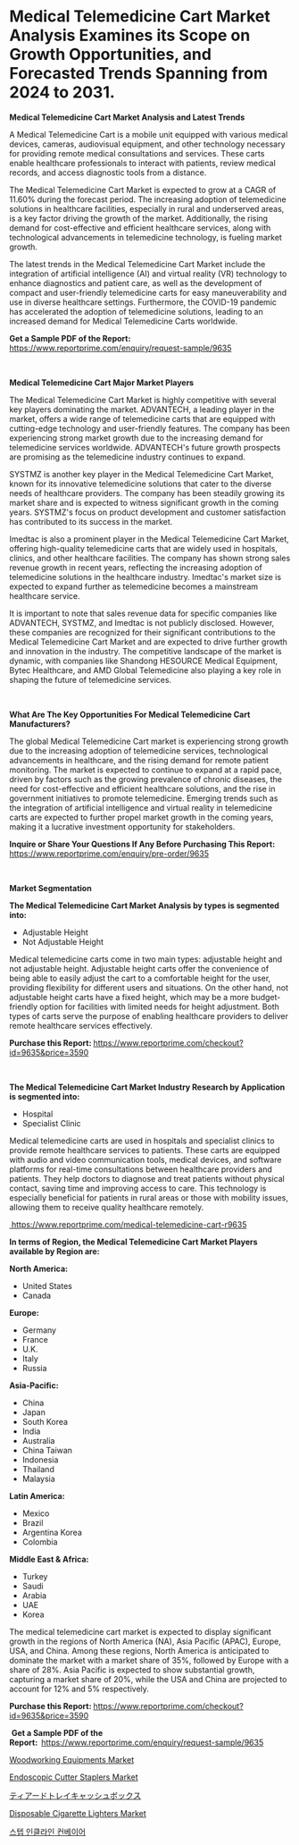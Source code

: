 <p><h1>Medical Telemedicine Cart Market Analysis Examines its Scope on Growth Opportunities, and Forecasted Trends Spanning from 2024 to 2031.</h1></p><p><strong>Medical Telemedicine Cart Market Analysis and Latest Trends</strong></p>
<p><p>A Medical Telemedicine Cart is a mobile unit equipped with various medical devices, cameras, audiovisual equipment, and other technology necessary for providing remote medical consultations and services. These carts enable healthcare professionals to interact with patients, review medical records, and access diagnostic tools from a distance.</p><p>The Medical Telemedicine Cart Market is expected to grow at a CAGR of 11.60% during the forecast period. The increasing adoption of telemedicine solutions in healthcare facilities, especially in rural and underserved areas, is a key factor driving the growth of the market. Additionally, the rising demand for cost-effective and efficient healthcare services, along with technological advancements in telemedicine technology, is fueling market growth.</p><p>The latest trends in the Medical Telemedicine Cart Market include the integration of artificial intelligence (AI) and virtual reality (VR) technology to enhance diagnostics and patient care, as well as the development of compact and user-friendly telemedicine carts for easy maneuverability and use in diverse healthcare settings. Furthermore, the COVID-19 pandemic has accelerated the adoption of telemedicine solutions, leading to an increased demand for Medical Telemedicine Carts worldwide.</p></p>
<p><strong>Get a Sample PDF of the Report:&nbsp;</strong> <a href="https://www.reportprime.com/enquiry/request-sample/9635">https://www.reportprime.com/enquiry/request-sample/9635</a></p>
<p>&nbsp;</p>
<p><strong>Medical Telemedicine Cart Major Market Players</strong></p>
<p><p>The Medical Telemedicine Cart Market is highly competitive with several key players dominating the market. ADVANTECH, a leading player in the market, offers a wide range of telemedicine carts that are equipped with cutting-edge technology and user-friendly features. The company has been experiencing strong market growth due to the increasing demand for telemedicine services worldwide. ADVANTECH's future growth prospects are promising as the telemedicine industry continues to expand.</p><p>SYSTMZ is another key player in the Medical Telemedicine Cart Market, known for its innovative telemedicine solutions that cater to the diverse needs of healthcare providers. The company has been steadily growing its market share and is expected to witness significant growth in the coming years. SYSTMZ's focus on product development and customer satisfaction has contributed to its success in the market.</p><p>Imedtac is also a prominent player in the Medical Telemedicine Cart Market, offering high-quality telemedicine carts that are widely used in hospitals, clinics, and other healthcare facilities. The company has shown strong sales revenue growth in recent years, reflecting the increasing adoption of telemedicine solutions in the healthcare industry. Imedtac's market size is expected to expand further as telemedicine becomes a mainstream healthcare service.</p><p>It is important to note that sales revenue data for specific companies like ADVANTECH, SYSTMZ, and Imedtac is not publicly disclosed. However, these companies are recognized for their significant contributions to the Medical Telemedicine Cart Market and are expected to drive further growth and innovation in the industry. The competitive landscape of the market is dynamic, with companies like Shandong HESOURCE Medical Equipment, Bytec Healthcare, and AMD Global Telemedicine also playing a key role in shaping the future of telemedicine services.</p></p>
<p>&nbsp;</p>
<p><strong>What Are The Key Opportunities For Medical Telemedicine Cart Manufacturers?</strong></p>
<p><p>The global Medical Telemedicine Cart market is experiencing strong growth due to the increasing adoption of telemedicine services, technological advancements in healthcare, and the rising demand for remote patient monitoring. The market is expected to continue to expand at a rapid pace, driven by factors such as the growing prevalence of chronic diseases, the need for cost-effective and efficient healthcare solutions, and the rise in government initiatives to promote telemedicine. Emerging trends such as the integration of artificial intelligence and virtual reality in telemedicine carts are expected to further propel market growth in the coming years, making it a lucrative investment opportunity for stakeholders.</p></p>
<p><strong>Inquire or Share Your Questions If Any Before Purchasing This Report:</strong> <a href="https://www.reportprime.com/enquiry/pre-order/9635">https://www.reportprime.com/enquiry/pre-order/9635</a></p>
<p>&nbsp;</p>
<p><strong>Market Segmentation</strong></p>
<p><strong>The Medical Telemedicine Cart Market Analysis by types is segmented into:</strong></p>
<p><ul><li>Adjustable Height</li><li>Not Adjustable Height</li></ul></p>
<p><p>Medical telemedicine carts come in two main types: adjustable height and not adjustable height. Adjustable height carts offer the convenience of being able to easily adjust the cart to a comfortable height for the user, providing flexibility for different users and situations. On the other hand, not adjustable height carts have a fixed height, which may be a more budget-friendly option for facilities with limited needs for height adjustment. Both types of carts serve the purpose of enabling healthcare providers to deliver remote healthcare services effectively.</p></p>
<p><strong>Purchase this Report:&nbsp;</strong><a href="https://www.reportprime.com/checkout?id=9635&price=3590">https://www.reportprime.com/checkout?id=9635&price=3590</a></p>
<p>&nbsp;</p>
<p><strong>The Medical Telemedicine Cart Market Industry Research by Application is segmented into:</strong></p>
<p><ul><li>Hospital</li><li>Specialist Clinic</li></ul></p>
<p><p>Medical telemedicine carts are used in hospitals and specialist clinics to provide remote healthcare services to patients. These carts are equipped with audio and video communication tools, medical devices, and software platforms for real-time consultations between healthcare providers and patients. They help doctors to diagnose and treat patients without physical contact, saving time and improving access to care. This technology is especially beneficial for patients in rural areas or those with mobility issues, allowing them to receive quality healthcare remotely.</p></p>
<p><a href="https://www.reportprime.com/medical-telemedicine-cart-r9635">&nbsp;https://www.reportprime.com/medical-telemedicine-cart-r9635</a></p>
<p><strong>In terms of Region, the Medical Telemedicine Cart Market Players available by Region are:</strong></p>
<p>
    <p> <strong> North America: </strong>
        <ul>
            <li>United States</li>
            <li>Canada</li>
        </ul>
        </p> 
    <p> <strong> Europe: </strong>
        <ul>
            <li>Germany</li>
            <li>France</li>
            <li>U.K.</li>
            <li>Italy</li>
            <li>Russia</li>
        </ul>
        </p> 
    <p> <strong> Asia-Pacific: </strong>
        <ul>
            <li>China</li>
            <li>Japan</li>
            <li>South Korea</li>
            <li>India</li>
            <li>Australia</li>
            <li>China Taiwan</li>
            <li>Indonesia</li>
            <li>Thailand</li>
            <li>Malaysia</li>
        </ul>
        </p> 
    <p> <strong> Latin America: </strong>
        <ul>
            <li>Mexico</li>
            <li>Brazil</li>
            <li>Argentina Korea</li>
            <li>Colombia</li>
        </ul>
        </p> 
    <p> <strong> Middle East & Africa: </strong>
        <ul>
            <li>Turkey</li>
            <li>Saudi</li>
            <li>Arabia</li>
            <li>UAE</li>
            <li>Korea</li>
        </ul>
    </p>
    </p>
<p><p>The medical telemedicine cart market is expected to display significant growth in the regions of North America (NA), Asia Pacific (APAC), Europe, USA, and China. Among these regions, North America is anticipated to dominate the market with a market share of 35%, followed by Europe with a share of 28%. Asia Pacific is expected to show substantial growth, capturing a market share of 20%, while the USA and China are projected to account for 12% and 5% respectively.</p></p>
<p><strong>Purchase this Report: </strong><a href="https://www.reportprime.com/checkout?id=9635&price=3590">https://www.reportprime.com/checkout?id=9635&price=3590</a></p>
<p>&nbsp;<strong>Get a Sample PDF of the Report:&nbsp;&nbsp;</strong><a href="https://www.reportprime.com/enquiry/request-sample/9635">https://www.reportprime.com/enquiry/request-sample/9635</a></p>
<p><strong></strong></p>
<p><p><a href="https://medium.com/@fredyconn_73380/woodworking-equipments-market-a-global-and-regional-analysis-focus-on-region-country-level-92b1191df1c6">Woodworking Equipments Market</a></p><p><a href="https://github.com/nhteumcc68/Market-Research-Report-List-1/blob/main/endoscopic-cutter-staplers-market.md">Endoscopic Cutter Staplers Market</a></p><p><a href="https://medium.com/@raideochran7856/tiered-tray-cash-box-market-outlook-%E5%AE%8C%E5%85%A8%E3%81%AA%E6%A5%AD%E7%95%8C%E5%88%86%E6%9E%90-2024%E5%B9%B4%E3%81%8B%E3%82%892031%E5%B9%B4%E3%81%BE%E3%81%A7-6e1583228ee6">ティアードトレイキャッシュボックス</a></p><p><a href="https://medium.com/@sloanlkins7856/disposable-cigarette-lighters-market-size-share-trends-analysis-report-by-end-use-69259ce9d45e">Disposable Cigarette Lighters Market</a></p><p><a href="https://medium.com/@johnjames655/2024%EB%85%84%EB%B6%80%ED%84%B0-2031%EB%85%84%EA%B9%8C%EC%A7%80%EC%9D%98-%EA%B0%80%ED%8C%94%EB%9E%91-%EA%B2%BD%EC%82%AC-%EC%BD%98%EB%B2%A0%EC%9D%B4%EC%96%B4-%EC%8B%9C%EC%9E%A5-%EC%A0%90%EC%9C%A0%EC%9C%A8-%EB%B0%8F-%EA%B2%BD%EC%9F%81-%ED%92%8D%EA%B2%BD%EC%97%90-%EB%8C%80%ED%95%9C-%ED%86%B5%EC%B0%B0%EB%A0%A5-655480866f7c">스텝 인클라인 컨베이어</a></p></p>